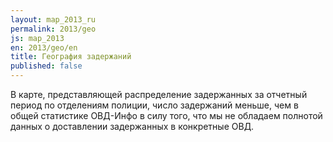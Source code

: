 ```yaml
---
layout: map_2013_ru
permalink: 2013/geo
js: map_2013
en: 2013/geo/en
title: География задержаний
published: false
---
```


В карте, представляющей распределение задержанных за отчетный период по отделениям полиции, число задержаний меньше, чем в общей статистике ОВД-Инфо в силу того, что мы не обладаем полнотой данных о доставлении задержанных в конкретные ОВД.